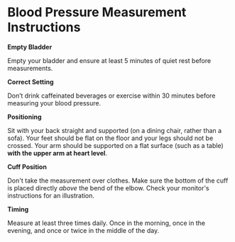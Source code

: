 # Blood Pressure Measurement Instructions

**Empty Bladder**

Empty your bladder and ensure at least 5 minutes of quiet rest before measurements.

**Correct Setting**

Don’t drink caffeinated beverages or exercise within 30 minutes before measuring your blood pressure.

**Positioning**

Sit with your back straight and supported (on a dining chair, rather than a sofa). Your feet should be flat on the floor and your legs should not be crossed. Your arm should be supported on a flat surface (such as a table) **with the upper arm at heart level**.

**Cuff Position**

Don't take the measurement over clothes. Make sure the bottom of the cuff is placed directly *above* the bend of the elbow. Check your monitor's instructions for an illustration.

**Timing**

Measure at least three times daily. Once in the morning, once in the evening, and once or twice in the middle of the day.
